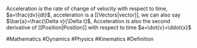 Acceleration is the rate of change of velocity with respect to time, $a=\frac{dv}{dt}$, acceleration is a [[Vectors|vector]], we can also say $\bar{a}=\frac{\Delta v}{\Delta t}$, 
Acceleration is also the second derivative of [[Position|Position]] with respect to time $a=\dot{v}=\ddot{x}$

#Mathematics #Dynamics #Physics #Kinematics #Definition 
